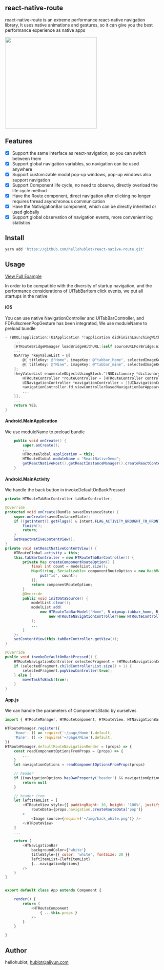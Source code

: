 ## react-native-route
react-native-route is an extreme performance react-native navigation library, It uses native animations and gestures, so it can give you the best performance experience as native apps

<img src="./example/1.gif" width="300">

## Features

- [x] Support the same interface as react-navigation, so you can switch between them
- [x] Support global navigation variables, so navigation can be used anywhere
- [x] Support customizable modal pop-up windows, pop-up windows also support navigation
- [x] Support Component life cycle, no need to observe, directly overload the life cycle method
- [x] Have the Route component, direct navigation after clicking no longer requires thread asynchronous communication
- [x] Have the NativigationBar component, which can be directly inherited or used globally
- [x] Support global observation of navigation events, more convenient log statistics

## Install

```bash
yarn add 'https://github.com/hellohublot/react-native-route.git'
```

## Usage
[View Full Example](./example/app/App.js)

In order to be compatible with the diversity of startup navigation, and the performance considerations of UITabBarItem click events, we put all startups in the native
#### iOS
You can use native NavigationController and UITabBarController, and FDFullscreenPopGesture has been integrated, We use moduleName to preload bundle
```objective-c
- (BOOL)application:(UIApplication *)application didFinishLaunchingWithOptions:(NSDictionary *)launchOptions {
	...
	[HTRouteBridgeManager loadBridgeWithURL:[self sourceURLForBridge:nil] moduleName:@"ReactNativeDemo" launchOptions:launchOptions];
	...
	NSArray *keyValueList = @[
		@{ titleKey: @"Home", imageKey: @"tabbar_home", selectedImageKey: @"tabbar_home_selected", componentKey: @"Home" },
		@{ titleKey: @"Mine", imageKey: @"tabbar_mine", selectedImageKey: @"tabbar_mine_selected", componentKey: @"Mine" },
	];
	[keyValueList enumerateObjectsUsingBlock:^(NSDictionary *dictionary, NSUInteger index, BOOL * _Nonnull stop) {
		HTRouteController *routeController = [HTRouteController controllerWithComponentName:dictionary[componentKey] componentRouteOptionList:@{@"id": [NSString stringWithFormat:@"%ld", index]}];
		UINavigationController *navigationController = [[UINavigationController alloc] initWithRootViewController:routeController];
		navigationController.fd_viewControllerBasedNavigationBarAppearanceEnabled = false;
		...
	}];
	...
	return YES;
}
```
#### Android.MainApplication
We use moduleName to preload bundle
```java
	public void onCreate() {
		super.onCreate();
		...
		HTRouteGlobal.application = this;
		HTRouteGlobal.moduleName = "ReactNativeDemo";
		getReactNativeHost().getReactInstanceManager().createReactContextInBackground();
	}
```
#### Android.MainActivity
We handle the back button in invokeDefaultOnBackPressed
```java
private HTRouteTabBarController tabBarController;

@Override
protected void onCreate(Bundle savedInstanceState) {
	super.onCreate(savedInstanceState);
	if ((getIntent().getFlags() & Intent.FLAG_ACTIVITY_BROUGHT_TO_FRONT) != 0) {
		finish();
		return;
	}
	setReactNativeContentView();
}
private void setReactNativeContentView() {
	HTRouteGlobal.activity = this;
	this.tabBarController = new HTRouteTabBarController() {
		private Map createComponentRouteOption() {
			final int count = modelList.size();
			Map<String, Serializable> componentRouteOption = new HashMap() {{
				put("id", count);
			}};
			return componentRouteOption;
		}
		@Override
		public void initDataSource() {
			modelList.clear();
			modelList.add(
			    new HTRouteTabBarModel("Home", R.mipmap.tabbar_home, R.mipmap.tabbar_home_selected,
			        new HTRouteNavigationController(new HTRouteController("Home", createComponentRouteOption())))
			);
			...
		}
	};
	setContentView(this.tabBarController.getView());
}

@Override
public void invokeDefaultOnBackPressed() {
	HTRouteNavigationController selectedFragment = (HTRouteNavigationController) tabBarController.findSelectedFragment();
	if (selectedFragment.childControllerList.size() > 1) {
		selectedFragment.popViewController(true);
	} else {
		moveTaskToBack(true);
	}
}
```

#### App.js
We can handle the parameters of Component.Static by ourselves
```javascript
import { HTRouteManager, HTRouteComponent, HTRouteView, HTNavigationBar } from 'react-native-route'

HTRouteManager.register({
	'Home': () => require('~/page/Home').default,
	'Mine': () => require('~/page/Mine').default,
})
HTRouteManager.defaultRouteNavigationRender = (props) => {
	const readComponentOptionsFromProps = (props) => {
		...
	}
	let navigationOptions = readComponentOptionsFromProps(props)

	// header
	if ((navigationOptions.hasOwnProperty('header') && navigationOptions.header == null) || navigationOptions.headerShown == false) {
		return null
	}

	// header item
	let leftItemList = [
		<HTRouteView style={{ paddingRight: 30, height: '100%', justifyContent: 'center' }}
			routeData={props.navigation.createRouteData('pop')}
		>
			<Image source={require('~/img/back_white.png')} />
		</HTRouteView>
	]
	...

	return (
		<HTNavigationBar
			backgroundColor={'white'}
			titleStyle={{ color: 'white', fontSize: 20 }}
			leftItemList={leftItemList}
			{...navigationOptions}
		/>
	)
}


export default class App extends Component {

	render() {
		return (
			<HTRouteComponent
				{ ...this.props }
			/>
		)
	}

}

```

## Author

hellohublot, hublot@aliyun.com
